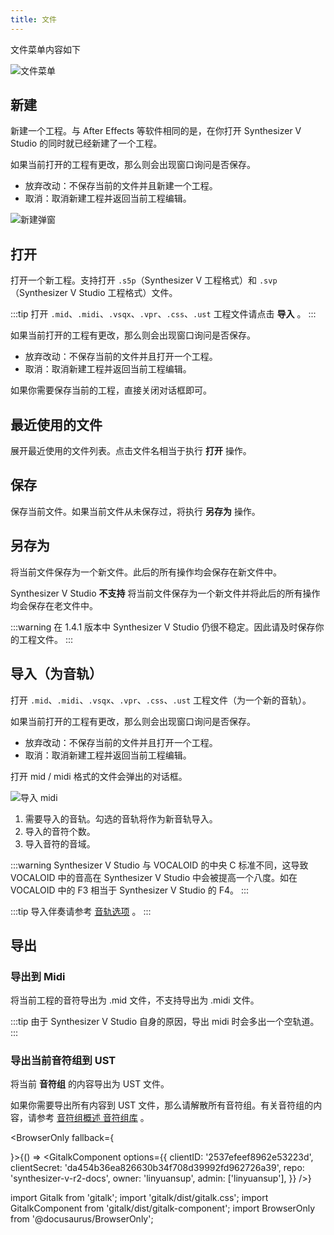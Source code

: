 ```yaml
---
title: 文件
---
```

文件菜单内容如下

![文件菜单](/docs/main_docs/menu/file/1.png)

## 新建

新建一个工程。与 After Effects 等软件相同的是，在你打开 Synthesizer V Studio 的同时就已经新建了一个工程。

如果当前打开的工程有更改，那么则会出现窗口询问是否保存。

* 放弃改动：不保存当前的文件并且新建一个工程。
* 取消：取消新建工程并返回当前工程编辑。

![新建弹窗](/docs/main_docs/menu/file/2.png)

## 打开

打开一个新工程。支持打开 `.s5p`（Synthesizer V 工程格式）和 `.svp`（Synthesizer V Studio 工程格式）文件。

:::tip
打开 `.mid`、`.midi`、`.vsqx`、`.vpr`、`.css`、`.ust` 工程文件请点击 **导入** 。
:::

如果当前打开的工程有更改，那么则会出现窗口询问是否保存。

* 放弃改动：不保存当前的文件并且打开一个工程。
* 取消：取消新建工程并返回当前工程编辑。

如果你需要保存当前的工程，直接关闭对话框即可。

## 最近使用的文件

展开最近使用的文件列表。点击文件名相当于执行 **打开** 操作。

## 保存

保存当前文件。如果当前文件从未保存过，将执行 **另存为** 操作。

## 另存为

将当前文件保存为一个新文件。此后的所有操作均会保存在新文件中。

Synthesizer V Studio **不支持** 将当前文件保存为一个新文件并将此后的所有操作均会保存在老文件中。

:::warning
在 1.4.1 版本中 Synthesizer V Studio 仍很不稳定。因此请及时保存你的工程文件。
:::

## 导入（为音轨）

打开 `.mid`、`.midi`、`.vsqx`、`.vpr`、`.css`、`.ust` 工程文件（为一个新的音轨）。

如果当前打开的工程有更改，那么则会出现窗口询问是否保存。

* 放弃改动：不保存当前的文件并且打开一个工程。
* 取消：取消新建工程并返回当前工程编辑。

打开 mid / midi 格式的文件会弹出的对话框。

![导入 midi](/docs/main_docs/menu/file/3.png)

1. 需要导入的音轨。勾选的音轨将作为新音轨导入。
2. 导入的音符个数。
3. 导入音符的音域。

:::warning
Synthesizer V Studio 与 VOCALOID 的中央 C 标准不同，这导致 VOCALOID 中的音高在 Synthesizer V Studio 中会被提高一个八度。如在 VOCALOID 中的 F3 相当于 Synthesizer V Studio 的 F4。
:::

:::tip
导入伴奏请参考 [音轨选项](../arrangement/track.md) 。
:::

## 导出

### 导出到 Midi

将当前工程的音符导出为 .mid 文件，不支持导出为 .midi 文件。

:::tip
由于 Synthesizer V Studio 自身的原因，导出 midi 时会多出一个空轨道。
:::

### 导出当前音符组到 UST

将当前 **音符组** 的内容导出为 UST 文件。

如果你需要导出所有内容到 UST 文件，那么请解散所有音符组。有关音符组的内容，请参考 [音符组概述 音符组库](../sidebar/note_properties.md) 。

<BrowserOnly fallback={<div></div>}>{() => <GitalkComponent options={{
    clientID: '2537efeef8962e53223d',
    clientSecret: 'da454b36ea826630b34f708d39992fd962726a39',
    repo: 'synthesizer-v-r2-docs',
    owner: 'linyuansup',
    admin: ['linyuansup'],
    }} />}
</BrowserOnly>

import Gitalk from 'gitalk';
import 'gitalk/dist/gitalk.css';
import GitalkComponent from 'gitalk/dist/gitalk-component';
import BrowserOnly from '@docusaurus/BrowserOnly';